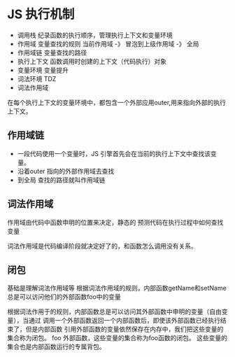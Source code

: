 # JS 执行机制
- 调用栈
    纪录函数的执行顺序，管理执行上下文和变量环境
- 作用域
    变量查找的规则
    当前作用域 -》 冒泡到上级作用域 -》 全局 
- 作用域链
    变量查找的路径
- 执行上下文
    函数调用时创建的上下文（代码执行）对象 
- 变量环境
    变量提升
- 词法环境
    TDZ 
- 词法作用域

在每个执行上下文的变量环境中，都包含一个外部应用outer,用来指向外部的执行上下文。
## 作用域链
- 一段代码使用一个变量时，JS 引擎首先会在当前的执行上下文中查找该变量。
- 沿着outer 指向的外部作用域去查找
- 到全局 
查找的路径就叫作用域链


## 词法作用域
作用域由代码中函数申明的位置来决定，静态的 
预测代码在执行过程中如何查找变量

词法作用域是代码编译阶段就决定好了的，和函数怎么调用没有关系。

## 闭包
基础是理解词法作用域等
根据词法作用域的规则，内部函数getName和setName总是可以访问他们的外部函数foo中的变量

根据词法作用于的规则，内部函数总是可以访问其外部函数中申明的变量（自由变量），当通过
调用一个外部函数返回一个内部函数后，即使该外部函数已经执行结束了，但是内部函数
引用外部函数的变量依然保存在内存中，我们把这些变量的集合称为闭包。
foo 外部函数，这些变量的集合称为foo函数的闭包。
这些变量的集合也是内部函数运行的专属背包。